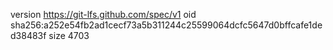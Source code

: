 version https://git-lfs.github.com/spec/v1
oid sha256:a252e54fb2ad1cecf73a5b311244c25599064dcfc5647d0bffcafe1ded38483f
size 4703
